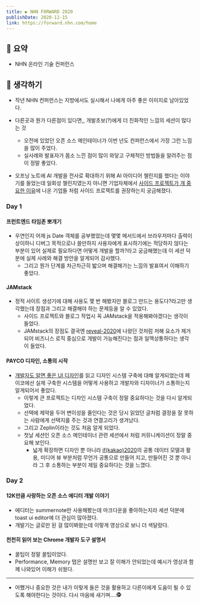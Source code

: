 ```yaml
---
title: ▶︎ NHN FORWARD 2020
publishDate: 2020-12-15
link: https://forward.nhn.com/home
---
```

## 📝 요약 
- NHN 온라인 기술 컨퍼런스  

## 🤔 생각하기   
- 작년 NHN 컨퍼런스는 지방에서도 실시해서 나에게 아주 좋은 이미지로 남아있었다.  
- 다른곳과 뭔가 다른점이 있다면,, 개발초보(?)에게 더 친화적인 느낌의 세션이 많다는 것
  - 오전에 있었던 오픈 소스 메인테이너가 이번 년도 컨퍼런스에서 가장 그런 느낌을 많이 주었다.  
  - 실사례와 발표자가 몸소 느낀 점이 많이 와닿고 구체적인 방법들을 알려주는 점이 정말 좋았다.  
  
- 오프닝 노트에 AI 개발을 전사로 확대하기 위해 AI 아이디어 챌린지를 했다는 이야기를 들었는데 일회성 챌린지였는지 아니면 기업자체에서 [사이드 프로젝트가 개 중요한 이유](../Dev/why-side-projects-are-so-damn-important.md)에 나온 기업들 처럼 사이드 프로젝트를 권장하는지 궁금해졌다.  

### Day 1 
#### 프런트엔드 타임존 뽀개기  
- 우연인지 어제 js Date 객체를 공부했었는데 몇몇 메서드에서 브라우저마다 출력이 상이하니 디버그 목적으로나 쓸만하지 사용자에게 표시하기에는 적당하지 않다는 부분이 있어 실제로 필요하다면 어떻게 개발을 할까?라고 궁금해했는데 이 세션 덕분에 실제 사례와 해결 방안을 알게되어 감사했다.  
  - 그리고 뭔가 단계를 차근차근히 밟으며 해결해가는 느낌의 발표여서 이해하기 좋았다.  

#### JAMstack 
- 정적 사이트 생성기에 대해 사용도 몇 번 해봤지만 블로그 만드는 용도다?라고만 생각했는데 장점과 그리고 해결해야 하는 문제등을 알 수 있었다.  
  - 사이드 프로젝트와 블로그 작업시 꼭 JAMstack을 적용해봐야겠다는 생각이 들었다.  
  - JAMstack의 장점도 결국엔 [reveal-2020](../Dev/reveal-2020.md)에 나왔던 것처럼 저해 요소가 제거되어 비즈니스 로직 중심으로 개발이 가능해진다는 점과 일맥상통하다는 생각이 들었다. 

#### PAYCO 디자인, 소통의 시작 
- [개발자도 알면 좋은 UI 디자인](../Dev/ui-for-developers.md)를 읽고 디자인 시스템 구축에 대해 알게되었는데 페이코에선 실제 구축한 시스템을 어떻게 사용하고 개발자와 디자이너가 소통하는지 알게되어서 좋았다.  
  - 이렇게 큰 프로젝트는 디자인 시스템 구축이 정말 중요하다는 것을 다시 알게되었다.  
  - 선택에 제약을 두어 변이성을 줄인다는 것은 당시 읽었던 글처럼 결정을 잘 못하는 사람에게 선택지를 주는 것과 연결고리가 생겨났다.
  - 그리고 Zeplin이라는 것도 처음 알게 되었다.  
  - 첫날 세션인 오픈 소스 메인테이너 관련 세션에서 처럼 커뮤니케이션이 정말 중요해 보인다. 
    - 넓게 확장하면 디자인 뿐 아니라 [if(kakao)2020](../Dev/if(kakao)2020.md)의 공통 데이터 모델과 활용, 미디어 뷰 부분처럼 무언가 공통으로 만들어 지고, 만들어진 것 뿐 아니라 그 후 소통하는 부분이 제일 중요하다는 것을 느꼈다. 


### Day 2 
#### 12K만큼 사랑하는 오픈 소스 에디터 개발 이야기 
- 에디터는 summernote만 사용해봤는데 마크다운을 좋아하는지라 세션 덕분에 toast ui editor에 더 관심이 많아졌다.  
- 개발기는 글로만 된 걸 많이봐왔는데 이렇게 영상으로 보니 더 색달랐다.  

#### 천천히 읽어 보는 Chrome 개발자 도구 설명서
- 꿀팁이 정말 꿀팁이었다.  
- Performance, Memory 탭은 설명만 보고 잘 이해가 안되었는데 예시가 영상과 함께 나와있어 이해가 쉬웠다.  


---
- 어쨌거나 중요한 것은 내가 이렇게 들은 것을 활용하고 다른이에게 도움이 될 수 있도록 해야한다는 것이다. 다시 마음에 새기며....🕵️